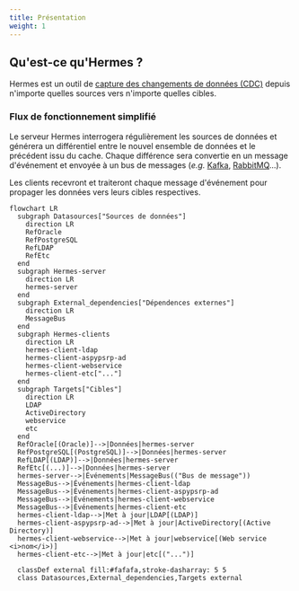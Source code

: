 ```yaml
---
title: Présentation
weight: 1
---
```


## Qu'est-ce qu'Hermes ?

Hermes est un outil de [capture des changements de données (CDC)](https://medium.com/event-driven-utopia/a-gentle-introduction-to-event-driven-change-data-capture-683297625f9b) depuis n'importe quelles sources vers n'importe quelles cibles.

### Flux de fonctionnement simplifié

Le serveur Hermes interrogera régulièrement les sources de données et générera un différentiel entre le nouvel ensemble de données et le précédent issu du cache. Chaque différence sera convertie en un message d'événement et envoyée à un bus de messages (*e.g.* [Kafka](https://kafka.apache.org/), [RabbitMQ](https://www.rabbitmq.com/)...).

Les clients recevront et traiteront chaque message d'événement pour propager les données vers leurs cibles respectives.

``` mermaid
flowchart LR
  subgraph Datasources["Sources de données"]
    direction LR
    RefOracle
    RefPostgreSQL
    RefLDAP
    RefEtc
  end
  subgraph Hermes-server
    direction LR
    hermes-server
  end
  subgraph External_dependencies["Dépendences externes"]
    direction LR
    MessageBus
  end
  subgraph Hermes-clients
    direction LR
    hermes-client-ldap
    hermes-client-aspypsrp-ad
    hermes-client-webservice
    hermes-client-etc["..."]
  end
  subgraph Targets["Cibles"]
    direction LR
    LDAP
    ActiveDirectory
    webservice
    etc
  end
  RefOracle[(Oracle)]-->|Données|hermes-server
  RefPostgreSQL[(PostgreSQL)]-->|Données|hermes-server
  RefLDAP[(LDAP)]-->|Données|hermes-server
  RefEtc[(...)]-->|Données|hermes-server
  hermes-server-->|Événements|MessageBus(("Bus de message"))
  MessageBus-->|Événements|hermes-client-ldap
  MessageBus-->|Événements|hermes-client-aspypsrp-ad
  MessageBus-->|Événements|hermes-client-webservice
  MessageBus-->|Événements|hermes-client-etc
  hermes-client-ldap-->|Met à jour|LDAP[(LDAP)]
  hermes-client-aspypsrp-ad-->|Met à jour|ActiveDirectory[(Active Directory)]
  hermes-client-webservice-->|Met à jour|webservice[(Web service <i>nom</i>)]
  hermes-client-etc-->|Met à jour|etc[("...")]

  classDef external fill:#fafafa,stroke-dasharray: 5 5
  class Datasources,External_dependencies,Targets external
```
